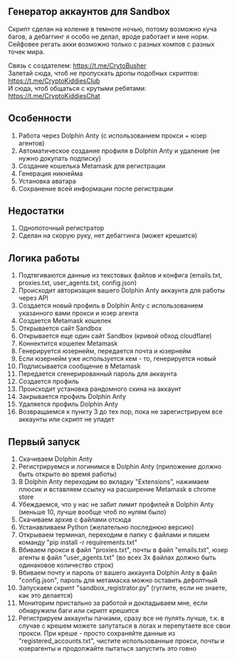 ## Генератор аккаунтов для Sandbox
Скрипт сделан на коленке в темноте ночью, потому возможно куча багов, а дебаггинг я особо не делал, вроде работает и мне норм. Сейфовее регать акки возможно только с разных компов с разных точек мира.

Связь с создателем: https://t.me/CrytoBusher <br>
Залетай сюда, чтоб не пропускать дропы подобных скриптов: https://t.me/CryptoKiddiesClub <br>
И сюда, чтоб общаться с крутыми ребятами: https://t.me/CryptoKiddiesChat <br>

## Особенности
1. Работа через Dolphin Anty (с использованием прокси + юзер агентов)
2. Автоматическое создание профиля в Dolphin Anty и удаление (не нужно докупать подписку)
3. Создание кошелька Metamask для регистрации
4. Генерация никнейма
5. Установка аватара
6. Сохранение всей информации после регистрации

## Недостатки
1. Однопоточный регистратор
2. Сделан на скорую руку, нет дебаггинга (может крешится)

## Логика работы
1. Подтягиваются данные из текстовых файлов и конфига (emails.txt, proxies.txt, user_agents.txt, config.json)
2. Происходит авторизация вашего Dolphin Anty аккаунта для работы через API
3. Создается новый профиль в Dolphin Anty с использованием указанного вами прокси и юзер агента
4. Создается Metamask кошелек
5. Открывается сайт Sandbox
6. Открывается еще один сайт Sandbox (кривой обход cloudflare)
7. Коннектится кошелек Metamask
8. Генерируется юзернейм, передается почта и юзернейм
9. Если юзернейм уже используется кем - то, генерируется новый
10. Подписывается сообщение в Metamask
11. Передается сгенерированный пароль для аккаунта
12. Создается профиль
13. Происходит установка рандомного скина на аккаунт
14. Закрывается профиль Dolphin Anty
15. Удаляется профиль Dolphin Anty
16. Возвращаемся к пункту 3 до тех пор, пока не зарегистрируем все аккаунты или скрипт не упадет

## Первый запуск
1. Скачиваем Dolphin Anty
2. Регистрируемся и логинимся в Dolphin Anty (приложение должно быть открыто во время работы)
3. В Dolphin Anty переходим во вкладку "Extensions", нажимаем плюсик и вставляем ссылку на расширение Metamask в chrome store
4. Убеждаемся, что у нас не забит лимит профилей в Dolphin Anty (меньше 10, лучше вообще чтоб по нулям было)
4. Скачиваем архив с файлами отсюда
5. Устанавливаем Python (желательно последнюю версию)
6. Открываем терминал, переходим в папку с файлами и пишем команду "pip install -r requirements.txt"
7. Вбиваем прокси в файл "proxies.txt", почты в файл "emails.txt", юзер агенты в файл "user_agents.txt" (во всех 3х файлах должно быть одинаковое количество строк)
8. Вбиваем почту и пароль от вашего аккаунта Dolphin Anty в файл "config.json", пароль для метамаска можно оставить дефолтный
9. Запускаем скрипт "sandbox_registrator.py" (гуглите, если не знаете, как это делается)
10. Мониторим пристально за работой и докладываем мне, если обнаружили баги или скрипт крешится
11. Регистрируем аккаунты пачками, сразу все не пулять лучше, т.к. в случае с крешем можете запутаться в логах и перепутаете все свои прокси. При креше - просто сохраняйте данные из "registered_accounts.txt", чистите использованные прокси, почты и юзерагенты и продолжайте пытаться запустить это говно
